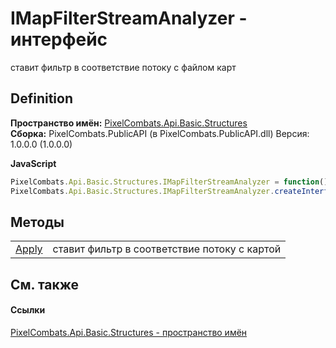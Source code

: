 # IMapFilterStreamAnalyzer - интерфейс


ставит фильтр в соответствие потоку с файлом карт



## Definition
**Пространство имён:** <a href="6714d1bd-770e-e9af-2cb3-4ae1da509ee5">PixelCombats.Api.Basic.Structures</a>  
**Сборка:** PixelCombats.PublicAPI (в PixelCombats.PublicAPI.dll) Версия: 1.0.0.0 (1.0.0.0)

**JavaScript**
``` JavaScript
PixelCombats.Api.Basic.Structures.IMapFilterStreamAnalyzer = function();
PixelCombats.Api.Basic.Structures.IMapFilterStreamAnalyzer.createInterface('PixelCombats.Api.Basic.Structures.IMapFilterStreamAnalyzer');
```



## Методы
<table>
<tr>
<td><a href="28e23236-966f-aa76-9ee7-c8835b072180">Apply</a></td>
<td>ставит фильтр в соответствие потоку с картой</td></tr>
</table>

## См. также


#### Ссылки
<a href="6714d1bd-770e-e9af-2cb3-4ae1da509ee5">PixelCombats.Api.Basic.Structures - пространство имён</a>  
